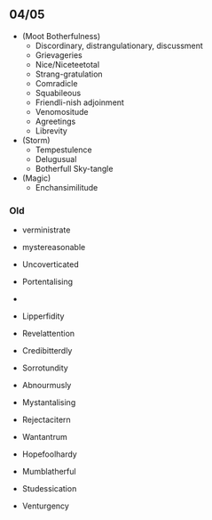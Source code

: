 
## 04/05
- (Moot Botherfulness)
	- Discordinary, distrangulationary, discussment
	- Grievageries
	- Nice/Niceteetotal 
	- Strang-gratulation
	- Comradicle 
	- Squabileous
	- Friendli-nish adjoinment
	- Venomositude
	- Agreetings
	- Librevity
- (Storm)
	- Tempestulence
	- Delugusual
	- Botherfull Sky-tangle
- (Magic)
	- Enchansimilitude 


### Old
- verministrate
- mystereasonable
- Uncoverticated
- Portentalising

- 
- Lipperfidity
- Revelattention
- Credibitterdly
- Sorrotundity
- Abnourmusly
- Mystantalising
- Rejectacitern
- Wantantrum
- Hopefoolhardy
- Mumblatherful
- Studessication
- Venturgency